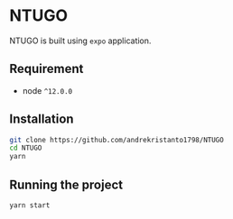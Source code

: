 # NTUGO

NTUGO is built using `expo` application.

## Requirement

- node `^12.0.0`

## Installation

```bash
git clone https://github.com/andrekristanto1798/NTUGO
cd NTUGO
yarn
```

## Running the project

```bash
yarn start
```
